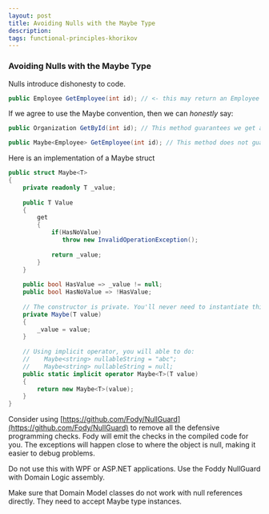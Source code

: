 ```yaml
---
layout: post
title: Avoiding Nulls with the Maybe Type
description: 
tags: functional-principles-khorikov
---
```



### Avoiding Nulls with the Maybe Type

Nulls introduce dishonesty to code. 

```csharp
public Employee GetEmployee(int id); // <- this may return an Employee or a null
```

If we agree to use the Maybe convention, then we can *honestly* say:

```csharp
public Organization GetById(int id); // This method guarantees we get an Organization

public Maybe<Employee> GetEmployee(int id); // This method does not guarantee we get an Employee
```

Here is an implementation of a Maybe struct

```csharp
public struct Maybe<T>
{
    private readonly T _value;
 
    public T Value
    {
        get
        {
            if(HasNoValue)
               throw new InvalidOperationException();
 
            return _value;
        }
    }
    
    public bool HasValue => _value != null; 
    public bool HasNoValue => !HasValue;   
 
    // The constructor is private. You'll never need to instantiate this value manually
    private Maybe(T value)
    {
        _value = value;
    }
 
    // Using implicit operator, you will able to do: 
    //    Maybe<string> nullableString = "abc";
    //    Maybe<string> nullableString = null; 
    public static implicit operator Maybe<T>(T value)
    {
        return new Maybe<T>(value);
    }
}
```


Consider using [https://github.com/Fody/NullGuard](https://github.com/Fody/NullGuard)   to remove all the defensive programming checks. Fody will emit the checks in the compiled code for you. The exceptions will happen close to where the object is null, making it easier to debug problems. 

Do not use this with WPF or ASP.NET applications. Use the Foddy NullGuard with Domain Logic assembly.

Make sure that Domain Model classes do not work with null references directly. They need to accept Maybe type instances.

